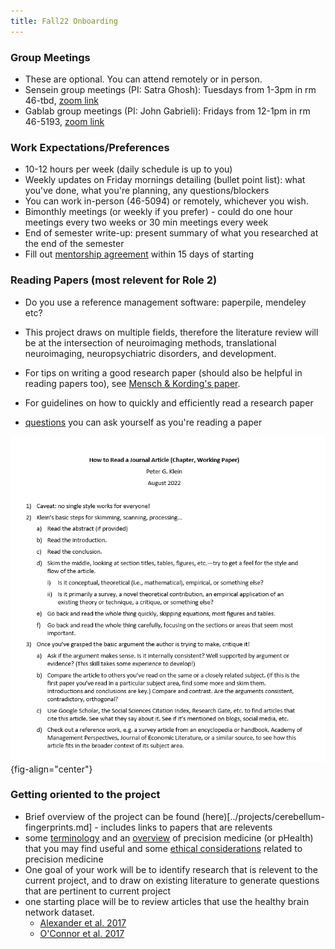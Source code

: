 ```yaml
---
title: Fall22 Onboarding
---
```


### Group Meetings
* These are optional. You can attend remotely or in person.
* Sensein group meetings (PI: Satra Ghosh): Tuesdays from 1-3pm in rm 46-tbd, [zoom link](https://mit.zoom.us/j/94441960929)
* Gablab group meetings (PI: John Gabrieli): Fridays from 12-1pm in rm 46-5193, [zoom link](https://mit.zoom.us/j/92604776174)

### Work Expectations/Preferences
* 10-12 hours per week (daily schedule is up to you)
* Weekly updates on Friday mornings detailing (bullet point list): what you've done, what you're planning, any questions/blockers
* You can work in-person (46-5094) or remotely, whichever you wish.
* Bimonthly meetings (or weekly if you prefer) - could do one hour meetings every two weeks or 30 min meetings every week
* End of semester write-up: present summary of what you researched at the end of the semester
* Fill out [mentorship agreement](https://docs.google.com/document/d/11-YwvIdT35Qg0uNtHOTi5Hje1feyRdoV/edit?usp=sharing&ouid=110847987931723045299&rtpof=true&sd=true) within 15 days of starting

### Reading Papers (most relevent for Role 2)
* Do you use a reference management software: paperpile, mendeley etc? 
* This project draws on multiple fields, therefore the literature review will be at the intersection of neuroimaging methods, translational neuroimaging, neuropsychiatric disorders, and development. 
* For tips on writing a good research paper (should also be helpful in reading papers too), see [Mensch & Kording's paper](https://journals.plos.org/ploscompbiol/article?id=10.1371/journal.pcbi.1005619).

* For guidelines on how to quickly and efficiently read a research paper
* [questions](https://docs.google.com/document/d/1C0BIUCnRUMB4GxSYUCGDSiff4WHgi4aK1XJ11zEYIjM/edit?usp=sharing) you can ask yourself as you're reading a paper

![Reading a research paper](../assets/images/reading-an-article.png){fig-align="center"}


### Getting oriented to the project
* Brief overview of the project can be found (here)[../projects/cerebellum-fingerprints.md] - includes links to papers that are relevents
* some [terminology](../literature-review/pHealth-terminology.md) and an [overview](../literature-review/pHealth-overview.md) of precision medicine (or pHealth) that you may find useful and some [ethical considerations](../literature-review/pHealth-ethics.md) related to precision medicine
* One goal of your work will be to identify research that is relevent to the current project, and to draw on existing literature to generate questions that are pertinent to current project
* one starting place will be to review articles that use the healthy brain network dataset. 
    * [Alexander et al. 2017](https://www.nature.com/articles/sdata2017181)
    * [O'Connor et al. 2017](https://academic.oup.com/gigascience/article/6/2/giw011/2865212)